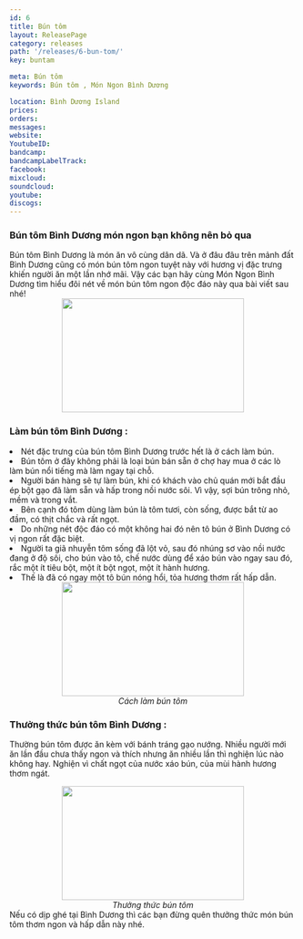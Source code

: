 ```yaml
---
id: 6
title: Bún tôm
layout: ReleasePage
category: releases
path: '/releases/6-bun-tom/'
key: buntam

meta: Bún tôm
keywords: Bún tôm , Món Ngon Bình Dương

location: Bình Dương Island
prices: 
orders: 
messages:
website: 
YoutubeID: 
bandcamp: 
bandcampLabelTrack: 
facebook: 
mixcloud: 
soundcloud: 
youtube: 
discogs: 
---
```

<h3> Bún tôm Bình Dương món ngon bạn không nên bỏ qua</h3>
Bún tôm Bình Dương là món ăn vô cùng dân dã. Và ở đâu đâu trên mảnh đất Bình Dương cũng có món bún tôm ngon tuyệt này với hương vị đặc trưng khiến người ăn một lần nhớ mãi.
Vậy các bạn hãy cùng Món Ngon Bình Dương tìm hiểu đôi nét về món bún tôm ngon độc đáo này qua bài viết sau nhé!
<div align="center"><img src="http://www.thegioiamthuc.com/wp-content/uploads/2017/09/bun-tom0.jpg" width="320px" height="200px"></div>
<h3> Làm bún tôm Bình Dương :</h3>

<li>Nét đặc trưng của bún tôm Bình Dương trước hết là ở cách làm bún.</li>
<li>Bún tôm ở đây không phải là loại bún bán sẵn ở chợ hay mua ở các lò làm bún nổi tiếng mà làm ngay tại chỗ.</li>
<li>Người bán hàng sẽ tự làm bún,  khi có khách vào chủ quán mới bắt đầu ép bột gạo đã làm sẵn và hấp trong nồi nước sôi. Vì vậy, sợi bún trông nhỏ, mềm và trong vắt.</li>
<li>Bên cạnh đó tôm dùng làm bún là tôm tươi, còn sống, được bắt từ ao đầm, có thịt chắc và rất ngọt.</li>
<li>Do những nét độc đáo có một không hai đó nên tô bún ở Bình Dương có vị ngon rất đặc biệt.</li>
<li>Người ta giã nhuyễn tôm sống đã lột vỏ, sau đó nhúng sơ vào nồi nước đang ở độ sôi, cho bún vào tô, chế nước dùng để xáo bún vào ngay sau đó, rắc một ít tiêu bột, một ít bột ngọt, một ít hành hương.</li>
<li>Thế là đã có ngay một tô bún nóng hổi, tỏa hương thơm rất hấp dẫn.</li>

<div align="center"><img src="http://www.thegioiamthuc.com/wp-content/uploads/2017/09/bun-tom1-600x400.jpg" width="320px" height="200px"></div>

<center><em>Cách làm bún tôm</em></center>
<h3> Thưởng thức bún tôm Bình Dương :</h3>

Thường bún tôm được ăn kèm với bánh tráng gạo nướng. Nhiều người mới ăn lần đầu chưa thấy ngon và thích nhưng ăn nhiều lần thì nghiện lúc nào không hay.
Nghiện vì chất ngọt của nước xáo bún, của mùi hành hương thơm ngát.

<div align="center"><img src="http://www.thegioiamthuc.com/wp-content/uploads/2017/09/bun-tom.jpg" width="320px" height="200px"></div>

<center><em>Thưởng thức bún tôm</em></center>
Nếu có dịp ghé tại Bình Dương thì các bạn đừng quên thưởng thức món bún tôm thơm ngon và hấp dẫn này nhé.